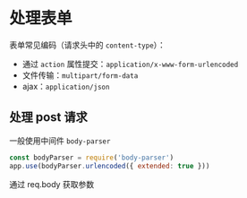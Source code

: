 # 处理表单

表单常见编码（请求头中的 `content-type`）：

- 通过 `action` 属性提交：`application/x-www-form-urlencoded`
- 文件传输：`multipart/form-data`
- ajax：`application/json`

## 处理 post 请求

一般使用中间件 `body-parser`

```js
const bodyParser = require('body-parser')
app.use(bodyParser.urlencoded({ extended: true }))
```

通过 req.body 获取参数
